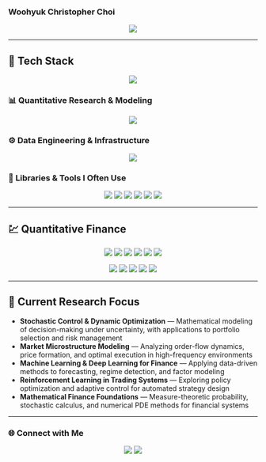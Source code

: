 ### Woohyuk Christopher Choi

<div align="center">
  <img src="https://capsule-render.vercel.app/api?type=waving&color=gradient&height=200&section=header&text=Welcome%20to%20My%20GitHub!&fontSize=40&fontAlignY=35&desc=Quant%20Researcher%20%7C%20Financial%20Engineering%20%7C%20Optimization&descAlignY=55&descAlign=50" />
</div>

---

## 🧠 Tech Stack

<p align="center">
  <img src="https://skillicons.dev/icons?i=python,cpp,c,git,github,postgres,vscode,pycharm,latex,docker&theme=dark" />
</p>

### 📊 Quantitative Research & Modeling
<p align="center">
  <img src="https://skillicons.dev/icons?i=pytorch,tensorflow,sklearn,numpy,scipy,matplotlib,plotly&theme=dark" />
</p>

### ⚙️ Data Engineering & Infrastructure
<p align="center">
  <img src="https://skillicons.dev/icons?i=fastapi,sqlite,linux,bash,aws,docker&theme=dark" />
</p>

### 🧩 Libraries & Tools I Often Use
<p align="center">
  <img src="https://img.shields.io/badge/Polars-0093DD?style=for-the-badge&logo=polars&logoColor=white" />
  <img src="https://img.shields.io/badge/Numba-00A3E0?style=for-the-badge&logo=numba&logoColor=white" />
  <img src="https://img.shields.io/badge/CVXPy-007ACC?style=for-the-badge&logo=python&logoColor=white" />
  <img src="https://img.shields.io/badge/Backtrader-2D2D2D?style=for-the-badge&logo=python&logoColor=white" />
  <img src="https://img.shields.io/badge/Statsmodels-333333?style=for-the-badge&logo=python&logoColor=white" />
  <img src="https://img.shields.io/badge/ccxt-20232A?style=for-the-badge&logo=bitcoin&logoColor=F7931A" />
</p>

---

## 💹 Quantitative Finance

<p align="center">
  <img src="https://img.shields.io/badge/Stochastic Control-0A66C2?style=for-the-badge&logo=python&logoColor=white" />
  <img src="https://img.shields.io/badge/HJB PDEs-1A73E8?style=for-the-badge&logo=mathworks&logoColor=white" />
  <img src="https://img.shields.io/badge/Portfolio Optimization-007ACC?style=for-the-badge&logo=python&logoColor=white" />
  <img src="https://img.shields.io/badge/Risk Modeling-00599C?style=for-the-badge&logo=anaconda&logoColor=white" />
  <img src="https://img.shields.io/badge/Volatility Forecasting-34A853?style=for-the-badge&logo=google-analytics&logoColor=white" />
  <img src="https://img.shields.io/badge/Market Microstructure-8E44AD?style=for-the-badge&logo=chartdotjs&logoColor=white" />
</p>

<p align="center">
  <img src="https://img.shields.io/badge/Time Series-FF9900?style=flat-square&logo=clockify&logoColor=white" />
  <img src="https://img.shields.io/badge/GARCH / EWMA / ARIMA-007ACC?style=flat-square&logo=python&logoColor=white" />
  <img src="https://img.shields.io/badge/Monte Carlo Simulation-5C2D91?style=flat-square&logo=python&logoColor=white" />
  <img src="https://img.shields.io/badge/Statistical Arbitrage-111827?style=flat-square&logo=python&logoColor=white" />
  <img src="https://img.shields.io/badge/Kalman Filter-1E90FF?style=flat-square&logo=python&logoColor=white" />
</p>

---

## 🔬 Current Research Focus

- **Stochastic Control & Dynamic Optimization** — Mathematical modeling of decision-making under uncertainty, with applications to portfolio selection and risk management  
- **Market Microstructure Modeling** — Analyzing order-flow dynamics, price formation, and optimal execution in high-frequency environments  
- **Machine Learning & Deep Learning for Finance** — Applying data-driven methods to forecasting, regime detection, and factor modeling  
- **Reinforcement Learning in Trading Systems** — Exploring policy optimization and adaptive control for automated strategy design  
- **Mathematical Finance Foundations** — Measure-theoretic probability, stochastic calculus, and numerical PDE methods for financial systems


---

### 🌐 Connect with Me
<p align="center">
  <a href="https://www.linkedin.com/in/woohyuk-choi-55a95a24a/"><img src="https://img.shields.io/badge/LinkedIn-0077B5?style=flat-square&logo=Linkedin&logoColor=white"/></a>
  <a href="mailto:asaf0121@postech.ac.kr"><img src="https://img.shields.io/badge/Email-D14836?style=flat-square&logo=Gmail&logoColor=white"/></a>
</p>
